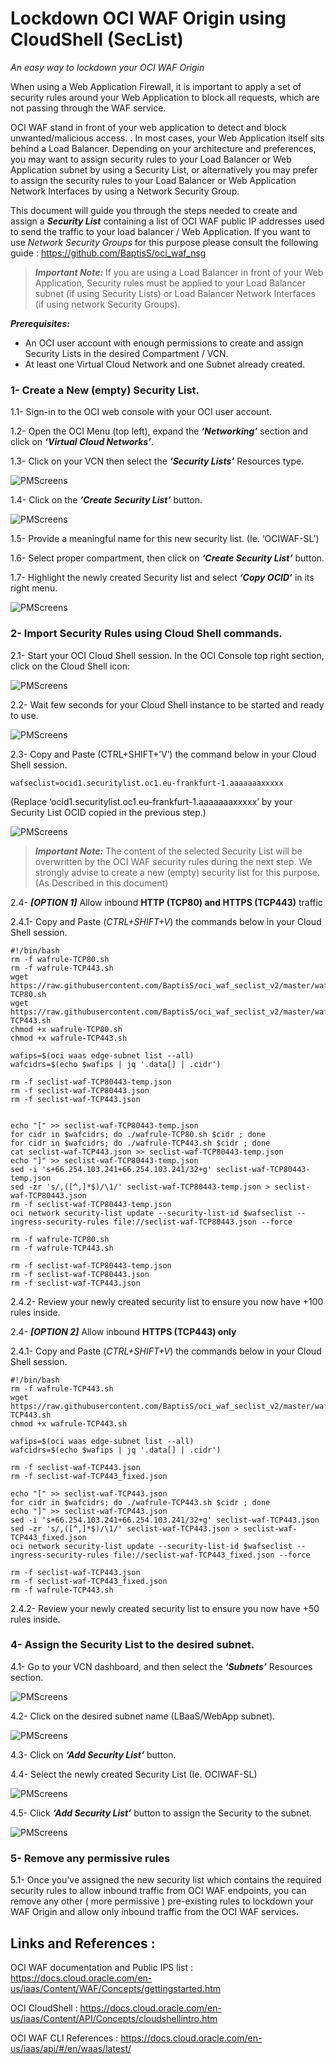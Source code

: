 # Lockdown OCI WAF Origin using CloudShell (SecList) #
_An easy way to lockdown your OCI WAF Origin_ 


When using a Web Application Firewall, it is important to apply a set of security rules around your Web Application to block all requests, which are not passing through the WAF service.

OCI WAF stand in front of your web application to detect and block unwanted/malicious access. . In most cases, your Web Application itself sits behind a Load Balancer. Depending on your architecture and preferences, you may want to assign security rules to your Load Balancer or Web Application subnet by using a Security List, or alternatively you may prefer to assign the security rules to your Load Balancer or Web Application Network Interfaces by using a Network Security Group.

This document will guide you through the steps needed to create and assign a ***Security List*** containing a list of OCI WAF public IP addresses used to send the traffic to your load balancer / Web Application. If you want to use _Network Security Groups_ for this purpose please consult the following guide : https://github.com/BaptisS/oci_waf_nsg




> ***Important Note:*** 
> If you are using a Load Balancer in front of your Web Application, Security rules must be applied to your Load Balancer subnet (if using Security Lists) or Load Balancer Network Interfaces (if using network Security Groups).


***Prerequisites:***

- An OCI user account with enough permissions to create and assign Security Lists in the desired Compartment / VCN. 
- At least one Virtual Cloud Network and one Subnet already created. 
 
 
 
 
### 1- Create a New (empty) Security List.    

 1.1-	Sign-in to the OCI web console with your OCI user account. 

1.2-	Open the OCI Menu (top left), expand the ***‘Networking’*** section and click on ***‘Virtual Cloud Networks’***.  

1.3-	Click on your VCN then select the ***‘Security Lists’*** Resources type. 

![PMScreens](https://raw.githubusercontent.com/BaptisS/oci_waf_seclist/master/img/01.jpg)

1.4-	Click on the ***‘Create Security List’*** button. 

![PMScreens](https://raw.githubusercontent.com/BaptisS/oci_waf_seclist/master/img/02.jpg)

1.5-	Provide a meaningful name for this new security list. (Ie. ‘OCIWAF-SL’)

1.6-	Select proper compartment, then click on ***‘Create Security List’*** button. 

1.7-	Highlight the newly created Security list and select ***‘Copy OCID’*** in its right menu. 

![PMScreens](https://raw.githubusercontent.com/BaptisS/oci_waf_seclist/master/img/03.jpg)
 
### 2-    Import Security Rules using Cloud Shell commands.

2.1-	Start your OCI Cloud Shell session. In the OCI Console top right section, click on the Cloud Shell icon:  

![PMScreens](https://raw.githubusercontent.com/BaptisS/oci_waf_seclist/master/img/04.jpg)

2.2-	Wait few seconds for your Cloud Shell instance to be started and ready to use.

![PMScreens](https://raw.githubusercontent.com/BaptisS/oci_waf_seclist/master/img/05.jpg)

2.3-	Copy and Paste (CTRL+SHIFT+’V’) the command below in your Cloud Shell session.

```
wafseclist=ocid1.securitylist.oc1.eu-frankfurt-1.aaaaaaaxxxxx
```
(Replace ‘ocid1.securitylist.oc1.eu-frankfurt-1.aaaaaaaxxxxx’ by your Security List OCID copied in the previous step.)

![PMScreens](https://raw.githubusercontent.com/BaptisS/oci_waf_seclist/master/img/06.jpg)


> ***Important Note:*** 
> The content of the selected Security List will be overwritten by the OCI WAF security rules during the next step. 
> We strongly advise to create a new (empty) security list for this purpose. (As Described in this document)   


2.4-	***[OPTION 1]*** Allow inbound **HTTP (TCP80) and HTTPS (TCP443)** traffic

2.4.1-	Copy and Paste (_CTRL+SHIFT+V_) the commands below in your Cloud Shell session.

```
#!/bin/bash
rm -f wafrule-TCP80.sh
rm -f wafrule-TCP443.sh
wget https://raw.githubusercontent.com/BaptisS/oci_waf_seclist_v2/master/wafrule-TCP80.sh
wget https://raw.githubusercontent.com/BaptisS/oci_waf_seclist_v2/master/wafrule-TCP443.sh
chmod +x wafrule-TCP80.sh
chmod +x wafrule-TCP443.sh

wafips=$(oci waas edge-subnet list --all)
wafcidrs=$(echo $wafips | jq '.data[] | .cidr')

rm -f seclist-waf-TCP80443-temp.json
rm -f seclist-waf-TCP80443.json
rm -f seclist-waf-TCP443.json


echo "[" >> seclist-waf-TCP80443-temp.json
for cidr in $wafcidrs; do ./wafrule-TCP80.sh $cidr ; done
for cidr in $wafcidrs; do ./wafrule-TCP443.sh $cidr ; done
cat seclist-waf-TCP443.json >> seclist-waf-TCP80443-temp.json
echo "]" >> seclist-waf-TCP80443-temp.json
sed -i 's+66.254.103.241+66.254.103.241/32+g' seclist-waf-TCP80443-temp.json                                            
sed -zr 's/,([^,]*$)/\1/' seclist-waf-TCP80443-temp.json > seclist-waf-TCP80443.json
rm -f seclist-waf-TCP80443-temp.json
oci network security-list update --security-list-id $wafseclist --ingress-security-rules file://seclist-waf-TCP80443.json --force

rm -f wafrule-TCP80.sh
rm -f wafrule-TCP443.sh

rm -f seclist-waf-TCP80443-temp.json
rm -f seclist-waf-TCP80443.json
rm -f seclist-waf-TCP443.json
```

2.4.2- Review your newly created security list to ensure you now have +100 rules inside. 



2.4-	***[OPTION 2]*** Allow inbound **HTTPS (TCP443) only**

2.4.1- 	Copy and Paste (_CTRL+SHIFT+V_) the commands below in your Cloud Shell session.

```
#!/bin/bash
rm -f wafrule-TCP443.sh
wget https://raw.githubusercontent.com/BaptisS/oci_waf_seclist_v2/master/wafrule-TCP443.sh
chmod +x wafrule-TCP443.sh

wafips=$(oci waas edge-subnet list --all)
wafcidrs=$(echo $wafips | jq '.data[] | .cidr')

rm -f seclist-waf-TCP443.json
rm -f seclist-waf-TCP443_fixed.json

echo "[" >> seclist-waf-TCP443.json
for cidr in $wafcidrs; do ./wafrule-TCP443.sh $cidr ; done
echo "]" >> seclist-waf-TCP443.json
sed -i 's+66.254.103.241+66.254.103.241/32+g' seclist-waf-TCP443.json                                            
sed -zr 's/,([^,]*$)/\1/' seclist-waf-TCP443.json > seclist-waf-TCP443_fixed.json
oci network security-list update --security-list-id $wafseclist --ingress-security-rules file://seclist-waf-TCP443_fixed.json --force

rm -f seclist-waf-TCP443.json
rm -f seclist-waf-TCP443_fixed.json
rm -f wafrule-TCP443.sh
```

2.4.2- Review your newly created security list to ensure you now have +50 rules inside. 


### 4-   Assign the Security List to the desired subnet.
4.1-	Go to your VCN dashboard, and then select the ***‘Subnets’*** Resources section. 

![PMScreens](https://raw.githubusercontent.com/BaptisS/oci_waf_seclist/master/img/08.jpg)

4.2-	Click on the desired subnet name (LBaaS/WebApp subnet). 

![PMScreens](https://raw.githubusercontent.com/BaptisS/oci_waf_seclist/master/img/09.jpg)

4.3-	Click on ***‘Add Security List’*** button.  

4.4-	Select the newly created Security List (Ie. OCIWAF-SL)  

![PMScreens](https://raw.githubusercontent.com/BaptisS/oci_waf_seclist/master/img/10.jpg)

4.5-	Click ***‘Add Security List’*** button to assign the Security to the subnet.  

![PMScreens](https://raw.githubusercontent.com/BaptisS/oci_waf_seclist/master/img/11.jpg)

### 5-   Remove any permissive rules 
5.1-	Once you've assigned the new security list which contains the required security rules to allow inbound traffic from OCI WAF endpoints, you can remove any other ( more permissive ) pre-existing rules to lockdown your WAF Origin and allow only inbound traffic from the OCI WAF services.




## Links and References : 


OCI WAF documentation and Public IPS list : https://docs.cloud.oracle.com/en-us/iaas/Content/WAF/Concepts/gettingstarted.htm


OCI CloudShell : https://docs.cloud.oracle.com/en-us/iaas/Content/API/Concepts/cloudshellintro.htm


OCI WAF CLI References : https://docs.cloud.oracle.com/en-us/iaas/api/#/en/waas/latest/

